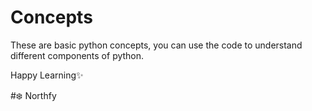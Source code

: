 # Concepts
 These are basic python concepts, you can use the code to understand different components of python. 

 Happy Learning✨ 

#❄️ Northfy
